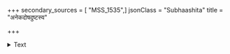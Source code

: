 +++
secondary_sources = [ "MSS_1535",]
jsonClass = "Subhaashita"
title = "अनेकदोषदुष्टस्य"

+++

<details><summary>Text</summary>

अनेकदोषदुष्टस्य कायस्यैको महान् गुणः।  
यो यथा वर्तयत्येनं तं तथैवानुवर्तते॥
</details>
